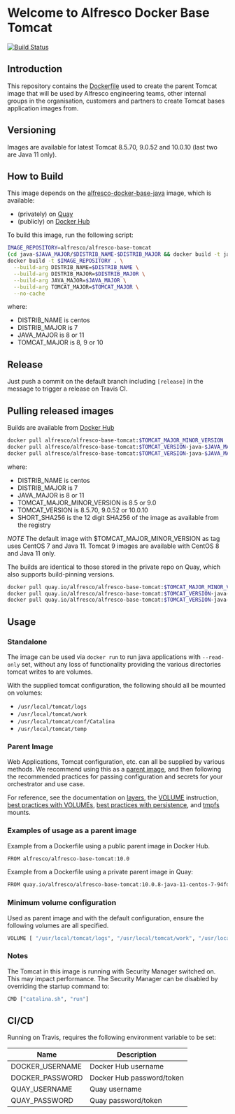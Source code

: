 # Welcome to Alfresco Docker Base Tomcat

[![Build Status](https://travis-ci.com/Alfresco/alfresco-docker-base-tomcat.svg?branch=master)](https://travis-ci.com/Alfresco/alfresco-docker-base-tomcat)

## Introduction

This repository contains the [Dockerfile](Dockerfile) used to create the parent Tomcat image that will be used by Alfresco engineering teams,
other internal groups in the organisation, customers and partners to create Tomcat bases application images from.

## Versioning

Images are available for latest Tomcat 8.5.70, 9.0.52 and 10.0.10 (last two are Java 11 only).

## How to Build

This image depends on the [alfresco-docker-base-java](https://github.com/Alfresco/alfresco-docker-base-java) image,
which is available:

* (privately) on [Quay](https://quay.io/repository/alfresco/alfresco-base-java)
* (publicly) on [Docker Hub](https://hub.docker.com/r/alfresco/alfresco-base-java)

To build this image, run the following script:

```bash
IMAGE_REPOSITORY=alfresco/alfresco-base-tomcat
(cd java-$JAVA_MAJOR/$DISTRIB_NAME-$DISTRIB_MAJOR && docker build -t java-$JAVA_MAJOR-$DISTRIB_NAME-$DISTRIB_MAJOR .)
docker build -t $IMAGE_REPOSITORY . \
  --build-arg DISTRIB_NAME=$DISTRIB_NAME \
  --build-arg DISTRIB_MAJOR=$DISTRIB_MAJOR \
  --build-arg JAVA_MAJOR=$JAVA_MAJOR \
  --build-arg TOMCAT_MAJOR=$TOMCAT_MAJOR \
  --no-cache
```
where:
* DISTRIB_NAME is centos
* DISTRIB_MAJOR is 7
* JAVA_MAJOR is 8 or 11
* TOMCAT_MAJOR is 8, 9 or 10

## Release

Just push a commit on the default branch including `[release]` in the message to trigger a release on Travis CI.

## Pulling released images

Builds are available from [Docker Hub](https://hub.docker.com/r/alfresco/alfresco-base-tomcat)

```bash
docker pull alfresco/alfresco-base-tomcat:$TOMCAT_MAJOR_MINOR_VERSION 
docker pull alfresco/alfresco-base-tomcat:$TOMCAT_VERSION-java-$JAVA_MAJOR-$DISTRIB_NAME-$DISTRIB_MAJOR
docker pull alfresco/alfresco-base-tomcat:$TOMCAT_VERSION-java-$JAVA_MAJOR-$DISTRIB_NAME-$DISTRIB_MAJOR-$SHORT_SHA256
```

where:
* DISTRIB_NAME is centos
* DISTRIB_MAJOR is 7
* JAVA_MAJOR is 8 or 11
* TOMCAT_MAJOR_MINOR_VERSION is 8.5 or 9.0
* TOMCAT_VERSION is 8.5.70, 9.0.52 or 10.0.10
* SHORT_SHA256 is the 12 digit SHA256 of the image as available from the registry

*NOTE*
The default image with $TOMCAT_MAJOR_MINOR_VERSION as tag uses CentOS 7 and Java 11.
Tomcat 9 images are available with CentOS 8 and Java 11 only.

The builds are identical to those stored in the private repo on Quay, which also supports build-pinning versions.

```bash
docker pull quay.io/alfresco/alfresco-base-tomcat:$TOMCAT_MAJOR_MINOR_VERSION
docker pull quay.io/alfresco/alfresco-base-tomcat:$TOMCAT_VERSION-java-$JAVA_MAJOR-$DISTRIB_NAME-$DISTRIB_MAJOR
docker pull quay.io/alfresco/alfresco-base-tomcat:$TOMCAT_VERSION-java-$JAVA_MAJOR-$DISTRIB_NAME-$DISTRIB_MAJOR-$SHORT_SHA256
```

## Usage

### Standalone

The image can be used via `docker run` to run java applications with `--read-only` set,
without any loss of functionality providing the various directories tomcat writes to are volumes.

With the supplied tomcat configuration, the following should all be mounted on volumes:

* `/usr/local/tomcat/logs`
* `/usr/local/tomcat/work`
* `/usr/local/tomcat/conf/Catalina`
* `/usr/local/tomcat/temp`

### Parent Image

Web Applications, Tomcat configuration, etc. can all be supplied by various  methods.
We recommend using this as a [parent image](https://docs.docker.com/glossary/?term=parent%20image),
and then following the  recommended practices for passing configuration and secrets for your orchestrator and use case.

For reference, see the documentation on
[layers](https://docs.docker.com/storage/storagedriver/#container-and-layers),
the
[VOLUME](https://docs.docker.com/engine/reference/builder/#volume)
instruction,
[best practices with VOLUMEs](https://docs.docker.com/develop/develop-images/dockerfile_best-practices/#volume),
[best practices with persistence](https://docs.docker.com/develop/dev-best-practices/#where-and-how-to-persist-application-data),
and
[tmpfs](https://docs.docker.com/storage/tmpfs/) mounts.

### Examples of usage as a parent image

Example from a Dockerfile using a public parent image in Docker Hub.

```bash
FROM alfresco/alfresco-base-tomcat:10.0
```

Example from a Dockerfile using a private parent image in Quay:

```bash
FROM quay.io/alfresco/alfresco-base-tomcat:10.0.8-java-11-centos-7-94fdb78396b6
```

### Minimum volume configuration

Used as parent image and with the default configuration, ensure the following
volumes are all specified.

<!-- markdownlint-disable MD013 -->

```bash
VOLUME [ "/usr/local/tomcat/logs", "/usr/local/tomcat/work", "/usr/local/tomcat/conf/Catalina", "/usr/local/tomcat/temp" ]
```
### Notes

The Tomcat in this image is running with Security Manager switched on. This may impact performance. The Security Manager can be disabled by overriding the startup command to:
```bash
CMD ["catalina.sh", "run"]
```

## CI/CD

Running on Travis, requires the following environment variable to be set:

| Name | Description |
|------|-------------|
| DOCKER_USERNAME | Docker Hub username |
| DOCKER_PASSWORD | Docker Hub password/token |
| QUAY_USERNAME | Quay username |
| QUAY_PASSWORD | Quay password/token |
